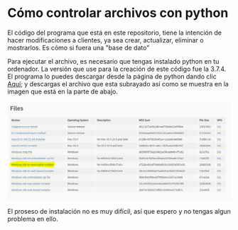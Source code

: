 
# Cómo controlar archivos con python

El código del programa que está en este repositorio, tiene la intención de hacer modificaciones a clientes, ya sea crear, actualizar, eliminar o mostrarlos. Es cómo si fuera una "base de dato"

Para ejecutar el archivo, es necesario que tengas instalado python en tu ordenador. La versión que use para la creación de este código fue la 3.7.4. El programa lo puedes descargar desde la página de python dando clic [Aquí](https://www.python.org/downloads/release/python-374/); y descargas el archivo que esta subrayado así como se muestra en la imagen que está en la parte de abajo.

![Descargar python](./assets/descarga-python.png "Descargar python version 3.7.4")

El proseso de instalación no es muy difícil, así que espero y no tengas algun problema en ello.

